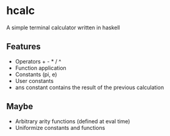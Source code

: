 # hcalc

A simple terminal calculator written in haskell

## Features

* Operators + - * / ^
* Function application
* Constants (pi, e)
* User constants
* ans constant contains the result of the previous calculation

## Maybe

* Arbitrary arity functions (defined at eval time)
* Uniformize constants and functions


